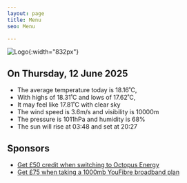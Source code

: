```yaml
---
layout: page
title: Menu
seo: Menu

---
```


![Logo](/images/logo.jpg){:width="832px"}

<!-- weather_marker starts -->
## On Thursday, 12 June 2025

- The average temperature today is 18.16˚C,
- With highs of 18.31˚C and lows of 17.62˚C,
- It may feel like 17.81˚C with clear sky
- The wind speed is 3.6m/s and visibility is 10000m
- The pressure is 1011hPa and humidity is 68%
- The sun will rise at 03:48 and set at 20:27

<!-- weather_marker ends -->

## Sponsors

- [Get £50 credit when switching to Octopus Energy](https://bit.ly/3oD1nnS)
- [Get £75 when taking a 1000mb YouFibre broadband plan](https://aklam.io/91zWhU?)
